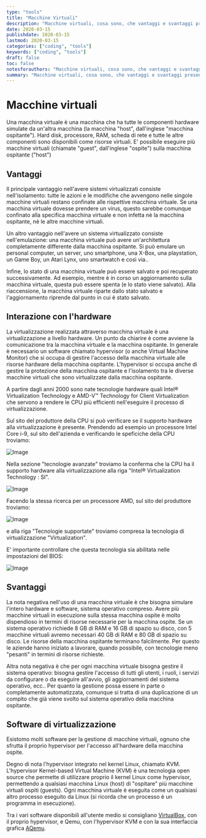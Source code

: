 ```yaml
---
type: "tools"
title: "Macchine Virtuali"
description: "Macchine virtuali, cosa sono, che vantaggi e svantaggi presentano."
date: 2020-03-15
publishdate: 2020-03-15
lastmod: 2020-03-15
categories: ["coding", "tools"]
keywords: ["coding", "tools"]
draft: false
toc: false
notesforauthors: "Macchine virtuali, cosa sono, che vantaggi e svantaggi presentano."
summary: "Macchine virtuali, cosa sono, che vantaggi e svantaggi presentano."
---
```


# Macchine virtuali

Una macchina virtuale è una macchina che ha tutte le componenti hardware simulate da un'altra macchina (la macchina "host", dall'inglese "macchina ospitante"). Hard disk, processore, RAM, scheda di rete e tutte le altre componenti sono disponibili come risorse virtuali. E' possibile eseguire più macchine virtuali (chiamate "guest", dall'inglese "ospite") sulla macchina ospitante ("host")

## Vantaggi

Il principale vantaggio nell'avere sistemi virtualizzati consiste nell'isolamento: tutte le azioni e le modifiche che avvengono nelle singole macchine virtuali restano confinate alle rispettive macchina virtuale. Se una macchina virtuale dovesse prendere un virus, questo sarebbe comunque confinato alla specifica macchina virtuale e non infetta nè la macchina ospitante, nè le altre macchine virtuali.

Un altro vantaggio nell'avere un sistema virtualizzato consiste nell'emulazione: una macchina virtuale può avere un'architettura completamente differente dalla macchina ospitante. Si può emulare un personal computer, un server, uno smartphone, una X-Box, una playstation, un Game Boy, un Atari Lynx, uno smartwatch e così via..

Infine, lo stato di una macchina virtuale può essere salvato e poi recuperato successivamente. Ad esempio, mentre è in corso un aggiornamento sulla macchina virtuale, questa può essere spenta (e lo stato viene salvato). Alla riaccensione, la macchina virtuale riparte dallo stato salvato e l'aggiornamento riprende dal punto in cui è stato salvato.

## Interazione con l'hardware

La virtualizzazione realizzata attraverso macchina virtuale è una virtualizzazione a livello hardware. Un punto da chiarire è come avviene la comunicazione tra la macchina virtuale e la macchina ospitante. In generale è necessario un software chiamato hypervisor (o anche Virtual Machine Monitor) che si occupa di gestire l'accesso della macchina virtuale alle risorse hardware della macchina ospitante. L'hypervisor si occupa anche di gestire la protezione della macchina ospitante e l'isolamento tra le diverse macchine virtuali che sono virtualizzate dalla macchina ospitante. 

A partire dagli anni 2000 sono nate tecnologie hardware quali Intel® Virtualization Technology e AMD-V™ Technology for Client Virtualization che servono a rendere le CPU più efficienti nell'eseguire il processo di virtualizzazione.

Sul sito del produttore della CPU si può verificare se il supporto hardware alla virtualizzazione è presente. Prendendo ad esempio un processore Intel Core i-9, sul sito dell'azienda e verificando le speficiche della CPU troviamo:

![Image](/static/coding/tools/MacchineVirtuali-Virtualization-Tech-Intel-Specification.png "VirtualBox - Intel Technology 1")

Nella sezione "tecnologie avanzate" troviamo la conferma che la CPU ha il supporto hardware alla virtualizzazione alla riga "Intel® Virtualization Technology : SI".

![Image](/static/coding/tools/MacchineVirtuali-Virtualization-Tech-Intel-Specification2.png "VirtualBox - Intel Technology 1")

Facendo la stessa ricerca per un processore AMD, sul sito del produttore troviamo:

![Image](/static/coding/tools/MacchineVirtuali-Virtualization-Tech-AMD-Specification.png "VirtualBox - AMD Technology")

e alla riga "Tecnologie supportate" troviamo compresa la tecnologia di virtualizzazione "Virtualization".

E' importante controllare che questa tecnologia sia abilitata nelle impostazioni del BIOS: 

![Image](/static/coding/tools/MacchineVirtuali-BIOS-Settings.png "VirtualMachine - BIOS settings")

## Svantaggi

La nota negativa nell'uso di una macchina virtuale è che bisogna simulare l'intero hardware e software, sistema operativo compreso. Avere più macchine virtuali in esecuzione sulla stessa macchina ospite è molto dispendioso in termini di risorse necessarie per la macchina ospite. Se un sistema operativo richiede 8 GB di RAM e 16 GB di spazio su disco, con 5 macchine virtuali avremo necessari 40 GB di RAM e 80 GB di spazio su disco. Le risorse della macchina ospitante terminano falcilmente. Per questo le aziende hanno iniziato a lavorare, quando possibile, con tecnologie meno "pesanti" in termini di risorse richieste.

Altra nota negativa è che per ogni macchina virtuale bisogna gestire il sistema operativo: bisogna gestire l'accesso di tutti gli utenti, i ruoli, i servizi da configurare o da eseguire all'avvio, gli aggiornamenti del sistema operativo, ecc.. Per quanto la gestione possa essere in parte o completamente automatizzata, comunque si tratta di una duplicazione di un compito che già viene svolto sul sistema operativo della macchina ospitante.

## Software di virtualizzazione

Esistomo molti software per la gestione di macchine virtuali, ognuno che sfrutta il proprio hypervisor per l'accesso all'hardware della macchina ospite.

Degno di nota l'hypervisor integrato nel kernel Linux, chiamato KVM.
L'hypervisor Kernel-based Virtual Machine (KVM) è una tecnologia open source che permette di utilizzare proprio il kernel Linux come hypervisor, permettendo a qualsiasi macchina Linux (host) di "ospitare" più macchine virtuali ospiti (guests). Ogni macchina virtuale è eseguita come un qualsiasi altro processo eseguito da Linux (si ricorda che un processo è un programma in esecuzione). 

Tra i vari software disponibili all'utente medio si consigliano [VirtualBox](/coding/tools/virtualbox/ "VirtualBox"), con il proprio hypervisor, e Qemu, con l'hypervisor KVM e con la sua interfaccia grafica [AQemu](/coding/tools/aqemu "AQemu").
